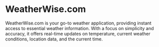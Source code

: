 # WeatherWise.com
WeatherWise.com is your go-to weather application, providing instant access to essential weather information. With a focus on simplicity and accuracy, it offers real-time updates on temperature, current weather conditions, location data, and the current time.
